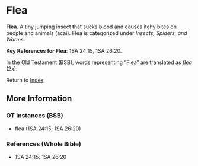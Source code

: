 # Flea
**Flea**. 
A tiny jumping insect that sucks blood and causes itchy bites on people and animals (acai). 
Flea is categorized under _Insects, Spiders, and Worms_. 


**Key References for Flea**: 
1SA 24:15, 1SA 26:20. 


In the Old Testament (BSB), words representing “Flea” are translated as 
*flea* (2x). 




Return to [Index](00-Index.md)

## More Information

### OT Instances (BSB)

* flea (1SA 24:15; 1SA 26:20)



### References (Whole Bible)

* 1SA 24:15; 1SA 26:20



